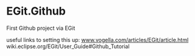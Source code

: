 EGit.Github
===========

First Github project via EGit

useful links to setting this up:
www.vogella.com/articles/EGit/article.html
wiki.eclipse.org/EGit/User_Guide#Github_Tutorial
